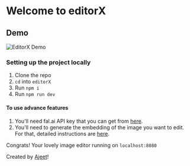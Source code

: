 # Welcome to editorX

## Demo

![EditorX Demo](./edxg.gif)

### Setting up the project locally

1. Clone the repo
2. `cd` into `editorX`
3. Run `npm i`
4. Run `npm run dev`

#### To use advance features

1. You'll need fal.ai API key that you can get from [here](https://fal.ai/models/fal-ai/flux-lora-fill).
2. You'll need to generate the embedding of the image you want to edit. For that, detailed instructions are [here](https://github.com/facebookresearch/segment-anything/tree/main/demo#export-the-image-embedding).

Congrats! Your lovely image editor running on `localhost:8080`

Created by [Ajeet](https://www.x.com/ajeetunc)!